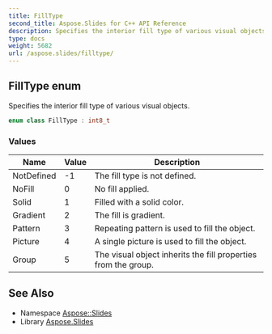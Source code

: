```yaml
---
title: FillType
second_title: Aspose.Slides for C++ API Reference
description: Specifies the interior fill type of various visual objects.
type: docs
weight: 5682
url: /aspose.slides/filltype/
---
```

## FillType enum


Specifies the interior fill type of various visual objects.

```cpp
enum class FillType : int8_t
```

### Values

| Name | Value | Description |
| --- | --- | --- |
| NotDefined | -1 | The fill type is not defined. |
| NoFill | 0 | No fill applied. |
| Solid | 1 | Filled with a solid color. |
| Gradient | 2 | The fill is gradient. |
| Pattern | 3 | Repeating pattern is used to fill the object. |
| Picture | 4 | A single picture is used to fill the object. |
| Group | 5 | The visual object inherits the fill properties from the group. |

## See Also

* Namespace [Aspose::Slides](../)
* Library [Aspose.Slides](../../)
